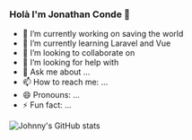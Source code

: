 ### Holà I'm Jonathan Conde 👋

- 🔭 I’m currently working on saving the world
- 🌱 I’m currently learning Laravel and Vue
- 👯 I’m looking to collaborate on 
- 🤔 I’m looking for help with 
- 💬 Ask me about ...
- 📫 How to reach me: ...
- 😄 Pronouns: ...
- ⚡ Fun fact: ...


![Johnny's GitHub stats](https://github-readme-stats.vercel.app/api?username=JC0nde&show_icons=true&theme=default)
